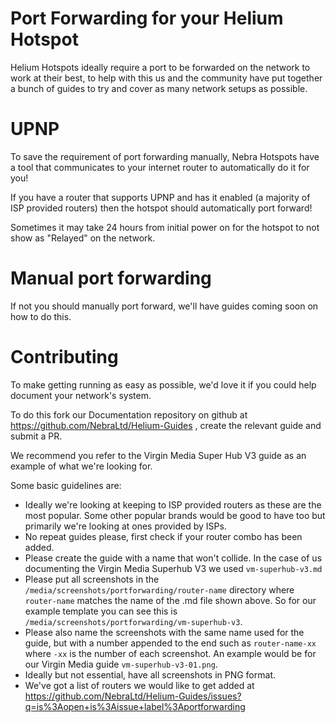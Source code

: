 # Port Forwarding for your Helium Hotspot

Helium Hotspots ideally require a port to be forwarded on the network to work at their best, to help with this us and the community have put together a bunch of guides to try and cover as many network setups as possible.

# UPNP

To save the requirement of port forwarding manually, Nebra Hotspots have a tool that communicates to your internet router to automatically do it for you!

If you have a router that supports UPNP and has it enabled (a majority of ISP provided routers) then the hotspot should automatically port forward!

Sometimes it may take 24 hours from initial power on for the hotspot to not show as "Relayed" on the network.

# Manual port forwarding

If not you should manually port forward, we'll have guides coming soon on how to do this.

# Contributing

To make getting running as easy as possible, we'd love it if you could help document your network's system.

To do this fork our Documentation repository on github at https://github.com/NebraLtd/Helium-Guides , create the relevant guide and submit a PR.

We recommend you refer to the Virgin Media Super Hub V3 guide as an example of what we're looking for.

Some basic guidelines are:

* Ideally we're looking at keeping to ISP provided routers as these are the most popular. Some other popular brands would be good to have too but primarily we're looking at ones provided by ISPs.
* No repeat guides please, first check if your router combo has been added.
* Please create the guide with a name that won't collide. In the case of us documenting the Virgin Media Superhub V3 we used `vm-superhub-v3.md`
* Please put all screenshots in the `/media/screenshots/portforwarding/router-name` directory where `router-name` matches the name of the .md file shown above. So for our example template you can see this is `/media/screenshots/portforwarding/vm-superhub-v3`.
* Please also name the screenshots with the same name used for the guide, but with a number appended to the end such as `router-name-xx` where `-xx` is the number of each screenshot. An example would be for our Virgin Media guide `vm-superhub-v3-01.png`.
* Ideally but not essential, have all screenshots in PNG format.
* We've got a list of routers we would like to get added at https://github.com/NebraLtd/Helium-Guides/issues?q=is%3Aopen+is%3Aissue+label%3Aportforwarding
